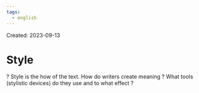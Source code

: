 ```yaml
---
tags:
  - english
---
```

Created: 2023-09-13

# Style
?
Style is the how of the text. How do writers create meaning ? What tools (stylistic devices) do they use and to what effect ?
<!--SR:!2023-09-24,6,230-->